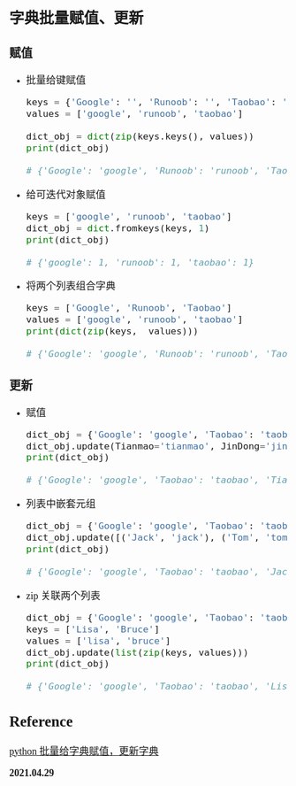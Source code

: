 <font size=4 face='楷体'>

## 字典批量赋值、更新

### 赋值

- 批量给键赋值

  ```python
  keys = {'Google': '', 'Runoob': '', 'Taobao': ''}
  values = ['google', 'runoob', 'taobao']

  dict_obj = dict(zip(keys.keys(), values))
  print(dict_obj)

  # {'Google': 'google', 'Runoob': 'runoob', 'Taobao': 'taobao'}
  ```

- 给可迭代对象赋值

  ```python
  keys = ['google', 'runoob', 'taobao']
  dict_obj = dict.fromkeys(keys, 1)
  print(dict_obj)

  # {'google': 1, 'runoob': 1, 'taobao': 1}
  ```

- 将两个列表组合字典

  ```python
  keys = ['Google', 'Runoob', 'Taobao']
  values = ['google', 'runoob', 'taobao']
  print(dict(zip(keys,  values)))

  # {'Google': 'google', 'Runoob': 'runoob', 'Taobao': 'taobao'}
  ```

### 更新

- 赋值

  ```python
  dict_obj = {'Google': 'google', 'Taobao': 'taobao'}
  dict_obj.update(Tianmao='tianmao', JinDong='jindong')
  print(dict_obj)

  # {'Google': 'google', 'Taobao': 'taobao', 'Tianmao': 'tianmao', 'JinDong': 'jindong'}
  ```

- 列表中嵌套元组

  ```python
  dict_obj = {'Google': 'google', 'Taobao': 'taobao'}
  dict_obj.update([('Jack', 'jack'), ('Tom', 'tom')])
  print(dict_obj)

  # {'Google': 'google', 'Taobao': 'taobao', 'Jack': 'jack', 'Tom': 'tom'}
  ```

- zip 关联两个列表

  ```python
  dict_obj = {'Google': 'google', 'Taobao': 'taobao'}
  keys = ['Lisa', 'Bruce']
  values = ['lisa', 'bruce']
  dict_obj.update(list(zip(keys, values)))
  print(dict_obj)

  # {'Google': 'google', 'Taobao': 'taobao', 'Lisa': 'lisa', 'Bruce': 'bruce'}
  ```

## Reference

[python 批量给字典赋值，更新字典](https://blog.csdn.net/weixin_43835542/article/details/111357558)

**2021.04.29**
